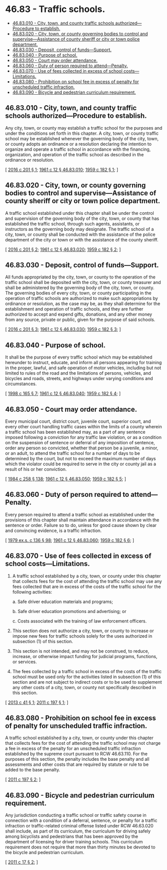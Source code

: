 # 46.83 - Traffic schools.
* [46.83.010 - City, town, and county traffic schools authorized—Procedure to establish.](#4683010---city-town-and-county-traffic-schools-authorizedprocedure-to-establish)
* [46.83.020 - City, town, or county governing bodies to control and supervise—Assistance of county sheriff or city or town police department.](#4683020---city-town-or-county-governing-bodies-to-control-and-superviseassistance-of-county-sheriff-or-city-or-town-police-department)
* [46.83.030 - Deposit, control of funds—Support.](#4683030---deposit-control-of-fundssupport)
* [46.83.040 - Purpose of school.](#4683040---purpose-of-school)
* [46.83.050 - Court may order attendance.](#4683050---court-may-order-attendance)
* [46.83.060 - Duty of person required to attend—Penalty.](#4683060---duty-of-person-required-to-attendpenalty)
* [46.83.070 - Use of fees collected in excess of school costs—Limitations.](#4683070---use-of-fees-collected-in-excess-of-school-costslimitations)
* [46.83.080 - Prohibition on school fee in excess of penalty for unscheduled traffic infraction.](#4683080---prohibition-on-school-fee-in-excess-of-penalty-for-unscheduled-traffic-infraction)
* [46.83.090 - Bicycle and pedestrian curriculum requirement.](#4683090---bicycle-and-pedestrian-curriculum-requirement)
## 46.83.010 - City, town, and county traffic schools authorized—Procedure to establish.
Any city, town, or county may establish a traffic school for the purposes and under the conditions set forth in this chapter. A city, town, or county traffic school may be established whenever the governing body of the city, town, or county adopts an ordinance or a resolution declaring the intention to organize and operate a traffic school in accordance with the financing, organization, and operation of the traffic school as described in the ordinance or resolution.

\[ [2016 c 201 § 1](http://lawfilesext.leg.wa.gov/biennium/2015-16/Pdf/Bills/Session%20Laws/House/2918.SL.pdf?cite=2016%20c%20201%20§%201); [1961 c 12 § 46.83.010](http://leg.wa.gov/CodeReviser/documents/sessionlaw/1961c12.pdf?cite=1961%20c%2012%20§%2046.83.010); [1959 c 182 § 1](http://leg.wa.gov/CodeReviser/documents/sessionlaw/1959c182.pdf?cite=1959%20c%20182%20§%201); \]

## 46.83.020 - City, town, or county governing bodies to control and supervise—Assistance of county sheriff or city or town police department.
A traffic school established under this chapter shall be under the control and supervision of the governing body of the city, town, or county that has established the traffic school, through such agents, assistants, or instructors as the governing body may designate. The traffic school of a city, town, or county shall be conducted with the assistance of the police department of the city or town or with the assistance of the county sheriff.

\[ [2016 c 201 § 2](http://lawfilesext.leg.wa.gov/biennium/2015-16/Pdf/Bills/Session%20Laws/House/2918.SL.pdf?cite=2016%20c%20201%20§%202); [1961 c 12 § 46.83.020](http://leg.wa.gov/CodeReviser/documents/sessionlaw/1961c12.pdf?cite=1961%20c%2012%20§%2046.83.020); [1959 c 182 § 2](http://leg.wa.gov/CodeReviser/documents/sessionlaw/1959c182.pdf?cite=1959%20c%20182%20§%202); \]

## 46.83.030 - Deposit, control of funds—Support.
All funds appropriated by the city, town, or county to the operation of the traffic school shall be deposited with the city, town, or county treasurer and shall be administered by the governing body of the city, town, or county. The governing bodies of every city, town, or county participating in the operation of traffic schools are authorized to make such appropriations by ordinance or resolution, as the case may be, as they shall determine for the establishment and operation of traffic schools, and they are further authorized to accept and expend gifts, donations, and any other money from any source, private or public, given for the purpose of said schools.

\[ [2016 c 201 § 3](http://lawfilesext.leg.wa.gov/biennium/2015-16/Pdf/Bills/Session%20Laws/House/2918.SL.pdf?cite=2016%20c%20201%20§%203); [1961 c 12 § 46.83.030](http://leg.wa.gov/CodeReviser/documents/sessionlaw/1961c12.pdf?cite=1961%20c%2012%20§%2046.83.030); [1959 c 182 § 3](http://leg.wa.gov/CodeReviser/documents/sessionlaw/1959c182.pdf?cite=1959%20c%20182%20§%203); \]

## 46.83.040 - Purpose of school.
It shall be the purpose of every traffic school which may be established hereunder to instruct, educate, and inform all persons appearing for training in the proper, lawful, and safe operation of motor vehicles, including but not limited to rules of the road and the limitations of persons, vehicles, and bicycles and roads, streets, and highways under varying conditions and circumstances.

\[ [1998 c 165 § 7](http://lawfilesext.leg.wa.gov/biennium/1997-98/Pdf/Bills/Session%20Laws/House/2439-S.SL.pdf?cite=1998%20c%20165%20§%207); [1961 c 12 § 46.83.040](http://leg.wa.gov/CodeReviser/documents/sessionlaw/1961c12.pdf?cite=1961%20c%2012%20§%2046.83.040); [1959 c 182 § 4](http://leg.wa.gov/CodeReviser/documents/sessionlaw/1959c182.pdf?cite=1959%20c%20182%20§%204); \]

## 46.83.050 - Court may order attendance.
Every municipal court, district court, juvenile court, superior court, and every other court handling traffic cases within the limits of a county wherein a traffic school has been established may, as a part of any sentence imposed following a conviction for any traffic law violation, or as a condition on the suspension of sentence or deferral of any imposition of sentence, order any person so convicted, whether that person be a juvenile, a minor, or an adult, to attend the traffic school for a number of days to be determined by the court, but not to exceed the maximum number of days which the violator could be required to serve in the city or county jail as a result of his or her conviction.

\[ [1984 c 258 § 138](http://leg.wa.gov/CodeReviser/documents/sessionlaw/1984c258.pdf?cite=1984%20c%20258%20§%20138); [1961 c 12 § 46.83.050](http://leg.wa.gov/CodeReviser/documents/sessionlaw/1961c12.pdf?cite=1961%20c%2012%20§%2046.83.050); [1959 c 182 § 5](http://leg.wa.gov/CodeReviser/documents/sessionlaw/1959c182.pdf?cite=1959%20c%20182%20§%205); \]

## 46.83.060 - Duty of person required to attend—Penalty.
Every person required to attend a traffic school as established under the provisions of this chapter shall maintain attendance in accordance with the sentence or order. Failure so to do, unless for good cause shown by clear and convincing evidence, is a traffic infraction.

\[ [1979 ex.s. c 136 § 98](http://leg.wa.gov/CodeReviser/documents/sessionlaw/1979ex1c136.pdf?cite=1979%20ex.s.%20c%20136%20§%2098); [1961 c 12 § 46.83.060](http://leg.wa.gov/CodeReviser/documents/sessionlaw/1961c12.pdf?cite=1961%20c%2012%20§%2046.83.060); [1959 c 182 § 6](http://leg.wa.gov/CodeReviser/documents/sessionlaw/1959c182.pdf?cite=1959%20c%20182%20§%206); \]

## 46.83.070 - Use of fees collected in excess of school costs—Limitations.
1. A traffic school established by a city, town, or county under this chapter that collects fees for the cost of attending the traffic school may use any fees collected that are in excess of the costs of the traffic school for the following activities:

    a.  Safe driver education materials and programs;

    b.  Safe driver education promotions and advertising; or

    c.  Costs associated with the training of law enforcement officers.

2. This section does not authorize a city, town, or county to increase or impose new fees for traffic schools solely for the uses authorized in subsection (1) of this section.

3. This section is not intended, and may not be construed, to reduce, increase, or otherwise impact funding for judicial programs, functions, or services.

4. The fees collected by a traffic school in excess of the costs of the traffic school must be used only for the activities listed in subsection (1) of this section and are not subject to indirect costs or to be used to supplement any other costs of a city, town, or county not specifically described in this section.

\[ [2013 c 41 § 1](http://lawfilesext.leg.wa.gov/biennium/2013-14/Pdf/Bills/Session%20Laws/House/1790.SL.pdf?cite=2013%20c%2041%20§%201); [2011 c 197 § 1](http://lawfilesext.leg.wa.gov/biennium/2011-12/Pdf/Bills/Session%20Laws/House/1473.SL.pdf?cite=2011%20c%20197%20§%201); \]

## 46.83.080 - Prohibition on school fee in excess of penalty for unscheduled traffic infraction.
A traffic school established by a city, town, or county under this chapter that collects fees for the cost of attending the traffic school may not charge a fee in excess of the penalty for an unscheduled traffic infraction established by the supreme court pursuant to RCW 46.63.110. For the purposes of this section, the penalty includes the base penalty and all assessments and other costs that are required by statute or rule to be added to the base penalty.

\[ [2011 c 197 § 2](http://lawfilesext.leg.wa.gov/biennium/2011-12/Pdf/Bills/Session%20Laws/House/1473.SL.pdf?cite=2011%20c%20197%20§%202); \]

## 46.83.090 - Bicycle and pedestrian curriculum requirement.
Any jurisdiction conducting a traffic school or traffic safety course in connection with a condition of a deferral, sentence, or penalty for a traffic infraction or traffic-related criminal offense listed under RCW 46.63.020 shall include, as part of its curriculum, the curriculum for driving safely among bicyclists and pedestrians that has been approved by the department of licensing for driver training schools. This curriculum requirement does not require that more than thirty minutes be devoted to the bicycle and pedestrian curriculum.

\[ [2011 c 17 § 2](http://lawfilesext.leg.wa.gov/biennium/2011-12/Pdf/Bills/Session%20Laws/House/1129.SL.pdf?cite=2011%20c%2017%20§%202); \]

